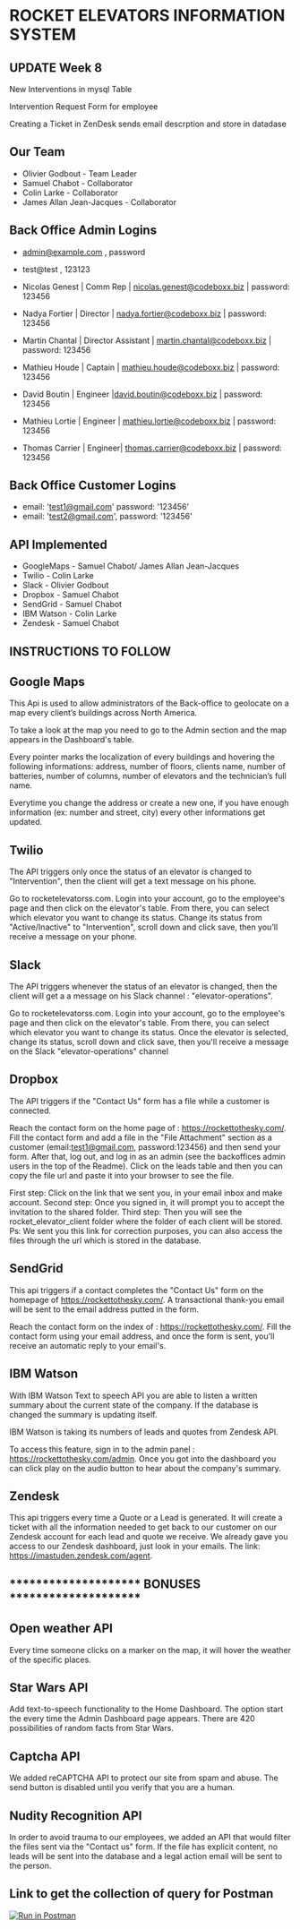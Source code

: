 # ROCKET ELEVATORS INFORMATION SYSTEM

## UPDATE Week 8
New Interventions in mysql Table 

Intervention Request Form for employee

Creating a Ticket in ZenDesk sends email descrption and store in datadase



## Our Team
  - Olivier Godbout - Team Leader
  - Samuel Chabot  - Collaborator 
  - Colin Larke - Collaborator 
  - James Allan Jean-Jacques - Collaborator

## Back Office Admin Logins
  - admin@example.com , password
  - test@test , 123123

- Nicolas Genest | Comm Rep | nicolas.genest@codeboxx.biz | password: 123456
- Nadya Fortier | Director | nadya.fortier@codeboxx.biz | password: 123456
- Martin Chantal | Director Assistant | martin.chantal@codeboxx.biz | password: 123456
- Mathieu Houde | Captain | mathieu.houde@codeboxx.biz | password: 123456
- David Boutin | Engineer |david.boutin@codeboxx.biz | password: 123456
- Mathieu Lortie | Engineer | mathieu.lortie@codeboxx.biz | password: 123456
- Thomas Carrier | Engineer| thomas.carrier@codeboxx.biz | password: 123456

## Back Office Customer Logins
 - email: 'test1@gmail.com' password: '123456'
 - email: 'test2@gmail.com', password: '123456'

## API Implemented
- GoogleMaps - Samuel Chabot/ James Allan Jean-Jacques
- Twilio - Colin Larke
- Slack - Olivier Godbout 
- Dropbox - Samuel Chabot
- SendGrid - Samuel Chabot
- IBM Watson - Colin Larke
- Zendesk - Samuel Chabot


 ## INSTRUCTIONS TO FOLLOW

 ## Google Maps
This Api is used to allow administrators of the Back-office to geolocate on a map every client’s buildings across North America.

To take a look at the map you need to go to the Admin section and the map appears in the Dashboard's table.

Every pointer marks the localization of every buildings and hovering the following informations: address, number of floors, clients name, number of batteries, number of columns, number of elevators and the technician’s full name.

Everytime you change the address or create a new one, if you have enough information (ex: number and street, city) every other informations get updated.


 ## Twilio
The API triggers only once the status of an elevator is changed to "Intervention", then the client will get a text message on his phone.

Go to rocketelevatorss.com. Login into your account, go to the employee's page and then click on the elevator's table. From there, you can select which elevator you want to change its status. Change its status from "Active/Inactive" to "Intervention", scroll down and click save, then you'll receive a message on your phone.


 ## Slack
The API triggers whenever the status of an elevator is changed, then the client will get a a message on his Slack channel : "elevator-operations".

Go to rocketelevatorss.com. Login into your account, go to the employee's page and then click on the elevator's table. From there, you can select which elevator you want to change its status. Once the elevator is selected, change its status, scroll down and click save, then you'll receive a message on the Slack "elevator-operations" channel


 ## Dropbox
The API triggers if the "Contact Us" form has a file while a customer is connected.

Reach the contact form on the home page of : https://rockettothesky.com/. Fill the contact form and add a file in the "File Attachment" section as a customer (email:test1@gmail.com, password:123456) and then send your form. After that, log out, and log in as an admin (see the backoffices admin users in the top of the Readme). Click on the leads table and then you can copy the file url and paste it into your browser to see the file.

First step: Click on the link that we sent you, in your email inbox and make account. Second step: Once you signed in, it will prompt you to accept the invitation to the shared folder. Third step: Then you will see the rocket_elevator_client folder where the folder of each client will be stored. Ps: We sent you this link for correction purposes, you can also access the files through the url which is stored in the database.


 ## SendGrid
This api triggers if a contact completes the "Contact Us" form on the homepage of https://rockettothesky.com/. A transactional thank-you email will be sent to the email address putted in the form.

Reach the contact form on the index of : https://rockettothesky.com/. Fill the contact form using your email address, and once the form is sent, you'll receive an automatic reply to your email's.


 ## IBM Watson
With IBM Watson Text to speech API you are able to listen a written summary about the current state of the company. If the database is changed the summary is updating itself.

IBM Watson is taking its numbers of leads and quotes from Zendesk API.

To access this feature, sign in to the admin panel : https://rockettothesky.com/admin. Once you got into the dashboard you can click play on the audio button to hear about the company's summary.


 ## Zendesk
This api triggers every time a Quote or a Lead is generated. It will create a ticket with all the information needed to get back to our customer on our Zendesk account for each lead and quote we receive.
We already gave you access to our Zendesk dashboard, just look in your emails. The link: https://imastuden.zendesk.com/agent.

## ******************** BONUSES ********************
## Open weather API
Every time someone clicks on a marker on the map, it will hover the weather of the specific places.

## Star Wars API
Add text-to-speech functionality to the Home Dashboard. The option start the every time the Admin Dashboard page appears. There are 420 possibilities of random facts from Star Wars.

## Captcha API
We added reCAPTCHA API to protect our site from spam and abuse. The send button is disabled until you verify that you are a human.

## Nudity Recognition API
In order to avoid trauma to our employees, we added an API that would filter the files sent via the "Contact us" form. If the file has explicit content, no leads will be sent into the database and a legal action email will be sent to the person. 

## Link to get the collection of query for Postman
[![Run in Postman](https://run.pstmn.io/button.svg)](https://app.getpostman.com/run-collection/3f98d5e6a531e3025b47)

